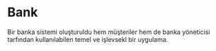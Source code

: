 # Bank
Bir banka sistemi oluşturuldu hem müşteriler hem de banka yöneticisi tarfından kullanılabilen temel ve işlevsekl bir uygulama.
